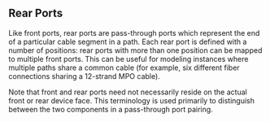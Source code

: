 ## Rear Ports

Like front ports, rear ports are pass-through ports which represent the end of a particular cable segment in a path. Each rear port is defined with a number of positions: rear ports with more than one position can be mapped to multiple front ports. This can be useful for modeling instances where multiple paths share a common cable (for example, six different fiber connections sharing a 12-strand MPO cable).

Note that front and rear ports need not necessarily reside on the actual front or rear device face. This terminology is used primarily to distinguish between the two components in a pass-through port pairing.
